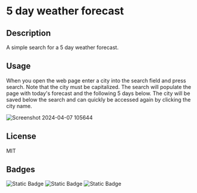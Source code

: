 # 5 day weather forecast

## Description

A simple search for a 5 day weather forecast.

## Usage

When you open the web page enter a city into the search field and press search. Note that the city must be capitalized. The search will populate the page with today's forecast and the following 5 days below. The city will be saved below the search and can quickly be accessed again by clicking the city name.



![Screenshot 2024-04-07 105644](https://github.com/bschwendiman90/5-day-weather-forcast/assets/146499394/e439e1b5-e42e-460a-9f77-a7f9fadc14d3)


## License

MIT


## Badges

![Static Badge](https://img.shields.io/badge/JavaScript-blue?logo=JavaScript)
![Static Badge](https://img.shields.io/badge/CSS3-blue?logo=CSS3)
![Static Badge](https://img.shields.io/badge/HTML5-black?logo=HTML5)



